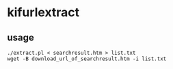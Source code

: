 # kifurlextract

## usage

```
./extract.pl < searchresult.htm > list.txt
wget -B download_url_of_searchresult.htm -i list.txt
```
